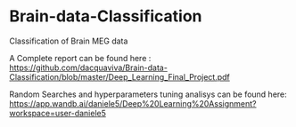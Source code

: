 # Brain-data-Classification
Classification of Brain MEG data

A Complete report can be found here : https://github.com/dacquaviva/Brain-data-Classification/blob/master/Deep_Learning_Final_Project.pdf

Random Searches and hyperparameters tuning analisys can be found here: https://app.wandb.ai/daniele5/Deep%20Learning%20Assignment?workspace=user-daniele5
